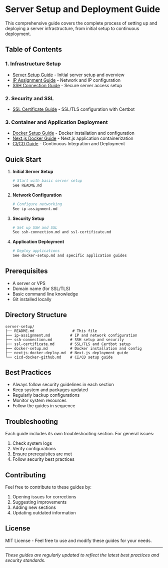 # Server Setup and Deployment Guide

This comprehensive guide covers the complete process of setting up and deploying a server infrastructure, from initial setup to continuous deployment.

## Table of Contents

### 1. Infrastructure Setup
- [Server Setup Guide](README.md) - Initial server setup and overview
- [IP Assignment Guide](ip-assignment.md) - Network and IP configuration
- [SSH Connection Guide](ssh-connection.md) - Secure server access setup

### 2. Security and SSL
- [SSL Certificate Guide](ssl-certificate.md) - SSL/TLS configuration with Certbot

### 3. Container and Application Deployment
- [Docker Setup Guide](docker-setup.md) - Docker installation and configuration
- [Next.js Docker Guide](nextjs-docker-deploy.md) - Next.js application containerization
- [CI/CD Guide](cicd-docker-github.md) - Continuous Integration and Deployment

## Quick Start

1. **Initial Server Setup**
   ```bash
   # Start with basic server setup
   See README.md
   ```

2. **Network Configuration**
   ```bash
   # Configure networking
   See ip-assignment.md
   ```

3. **Security Setup**
   ```bash
   # Set up SSH and SSL
   See ssh-connection.md and ssl-certificate.md
   ```

4. **Application Deployment**
   ```bash
   # Deploy applications
   See docker-setup.md and specific application guides
   ```

## Prerequisites

- A server or VPS
- Domain name (for SSL/TLS)
- Basic command line knowledge
- Git installed locally

## Directory Structure
```plaintext
server-setup/
├── README.md                 # This file
├── ip-assignment.md         # IP and network configuration
├── ssh-connection.md        # SSH setup and security
├── ssl-certificate.md       # SSL/TLS and Certbot setup
├── docker-setup.md          # Docker installation and config
├── nextjs-docker-deploy.md  # Next.js deployment guide
└── cicd-docker-github.md    # CI/CD setup guide
```

## Best Practices

- Always follow security guidelines in each section
- Keep system and packages updated
- Regularly backup configurations
- Monitor system resources
- Follow the guides in sequence

## Troubleshooting

Each guide includes its own troubleshooting section. For general issues:
1. Check system logs
2. Verify configurations
3. Ensure prerequisites are met
4. Follow security best practices

## Contributing

Feel free to contribute to these guides by:
1. Opening issues for corrections
2. Suggesting improvements
3. Adding new sections
4. Updating outdated information

## License

MIT License - Feel free to use and modify these guides for your needs.

---
*These guides are regularly updated to reflect the latest best practices and security standards.* 
